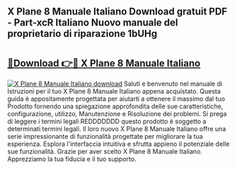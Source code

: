 ## X Plane 8 Manuale Italiano Download gratuit PDF - Part-xcR Italiano Nuovo manuale del proprietario di riparazione 1bUHg

# <h2><a href="http://dfbcn2.blite.top/?on=X+Plane+8+Manuale+Italiano">🔗Download 👉🔴 X Plane 8 Manuale Italiano</a></h2>

[![X Plane 8 Manuale Italiano download](https://i.imgur.com/lujVjoI.png)](http://dfbcn2.blite.top/?on=X+Plane+8+Manuale+Italiano)
Saluti e benvenuto nel manuale di Istruzioni per il tuo X Plane 8 Manuale Italiano appena acquistato. Questa guida è appositamente progettata per aiutarti a ottenere il massimo dal tuo Prodotto fornendo una spiegazione approfondita delle sue caratteristiche, configurazione, utilizzo, Manutenzione e Risoluzione dei problemi. Si prega di leggere i termini legali REDDDDDDD questo prodotto è soggetto a determinati termini legali. Il loro nuovo X Plane 8 Manuale Italiano offre una serie impressionante di funzionalità progettate per migliorare la tua esperienza. Esplora l'interfaccia intuitiva e sfrutta appieno il potenziale delle sue funzionalità. Grazie per aver scelto X Plane 8 Manuale Italiano. Apprezziamo la tua fiducia e il tuo supporto.
